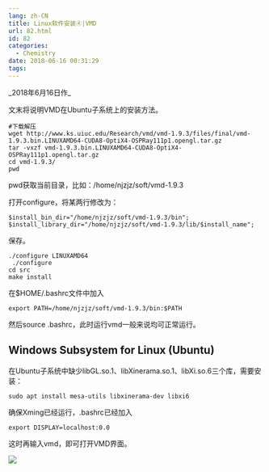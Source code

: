 ```yaml
---
lang: zh-CN
title: Linux软件安装④|VMD
url: 82.html
id: 82
categories:
  - Chemistry
date: 2018-06-16 00:31:29
tags:
---
```


\_2018年6月16日作\_

文末将说明VMD在Ubuntu子系统上的安装方法。

    #下载解压
    wget http://www.ks.uiuc.edu/Research/vmd/vmd-1.9.3/files/final/vmd-1.9.3.bin.LINUXAMD64-CUDA8-OptiX4-OSPRay111p1.opengl.tar.gz
    tar -vxzf vmd-1.9.3.bin.LINUXAMD64-CUDA8-OptiX4-OSPRay111p1.opengl.tar.gz
    cd vmd-1.9.3/
    pwd

pwd获取当前目录，比如：/home/njzjz/soft/vmd-1.9.3

打开configure，将某两行修改为：

    $install_bin_dir="/home/njzjz/soft/vmd-1.9.3/bin";
    $install_library_dir="/home/njzjz/soft/vmd-1.9.3/lib/$install_name";

保存。

    ./configure LINUXAMD64
     ./configure
    cd src
    make install

在$HOME/.bashrc文件中加入

    export PATH=/home/njzjz/soft/vmd-1.9.3/bin:$PATH

然后source .bashrc，此时运行vmd一般来说均可正常运行。

Windows Subsystem for Linux (Ubuntu)
------------------------------------

在Ubuntu子系统中缺少libGL.so.1、libXinerama.so.1、libXi.so.6三个库，需要安装：

    sudo apt install mesa-utils libxinerama-dev libxi6

确保Xming已经运行，.bashrc已经加入

    export DISPLAY=localhost:0.0

这时再输入vmd，即可打开VMD界面。

![](https://img.njzjz.win/?url=drive.google.com/uc?id=1BkC5jEZYVo5KlmOonvQWbqDrgICWzVD9)
